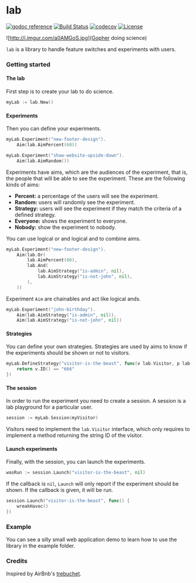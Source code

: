 # lab

[![godoc reference](https://cdn.rawgit.com/mvader/2faf5060e6cb109617ef5548836532aa/raw/2f5e2f2e934f6dde4ec4652ff0ae6d5c83cbfd6a/godoc.svg)](https://godoc.org/github.com/mvader/lab) [![Build Status](https://travis-ci.org/mvader/lab.svg?branch=master)](https://travis-ci.org/mvader/lab) [![codecov](https://codecov.io/gh/mvader/lab/branch/master/graph/badge.svg)](https://codecov.io/gh/mvader/lab)  [![License](http://img.shields.io/:license-mit-blue.svg)](http://doge.mit-license.org)

![http://i.imgur.com/a0AMGoS.jpg](Gopher doing science)

`lab` is a library to handle feature switches and experiments with users.

### Getting started

#### The lab

First step is to create your lab to do science.
```go
myLab := lab.New()
```

#### Experiments

Then you can define your experiments.
```go
myLab.Experiment("new-footer-design").
	Aim(lab.AimPercent(60))

myLab.Experiment("show-website-upside-down").
	Aim(lab.AimRandom())
```

Experiments have aims, which are the audiences of the experiment, that is, the people that will be able to see the experiment.
These are the following kinds of aims:

* **Percent:** a percentage of the users will see the experiment.
* **Random:** users will randomly see the experiment.
* **Strategy:** users will see the experiment if they match the criteria of a defined strategy.
* **Everyone:** shows the experiment to everyone.
* **Nobody:** show the experiment to nobody.

You can use logical or and logical and to combine aims.

```go
myLab.Experiment("new-footer-design").
	Aim(lab.Or(
		lab.AimPercent(60),
		lab.And(
			lab.AimStrategy("is-admin", nil),
			lab.AimStrategy("is-not-john", nil),
		),
	))
```

Experiment `Aim` are chainables and act like logical ands.

```go
myLab.Experiment("john-birthday").
	Aim(lab.AimStrategy("is-admin", nil)).
	Aim(lab.AimStrategy("is-not-john", nil))
```

#### Strategies

You can define your own strategies. Strategies are used by aims to know if the experiments should be shown or not to visitors.

```go
myLab.DefineStrategy("visitor-is-the-beast", func(v lab.Visitor, p lab.Params) bool {
	return v.ID() == "666"
})
```

#### The session

In order to run the experiment you need to create a session. A session is a lab playground for a particular user.

```go
session := myLab.Session(myVisitor)
```

Visitors need to implement the `lab.Visitor` interface, which only requires to implement a method returning the string ID of the visitor.

#### Launch experiments

Finally, with the session, you can launch the experiments.

```go
wasRun := session.Launch("visitor-is-the-beast", nil)
```

If the callback is `nil`, `Launch` will only report if the experiment should be shown. If the callback is given, it will be run.

```go
session.Launch("visitor-is-the-beast", func() {
	wreakHavoc()
})
```

### Example

You can see a silly small web application demo to learn how to use the library in the example folder.

### Credits

Inspired by AirBnb's [trebuchet](https://github.com/airbnb/trebuchet).